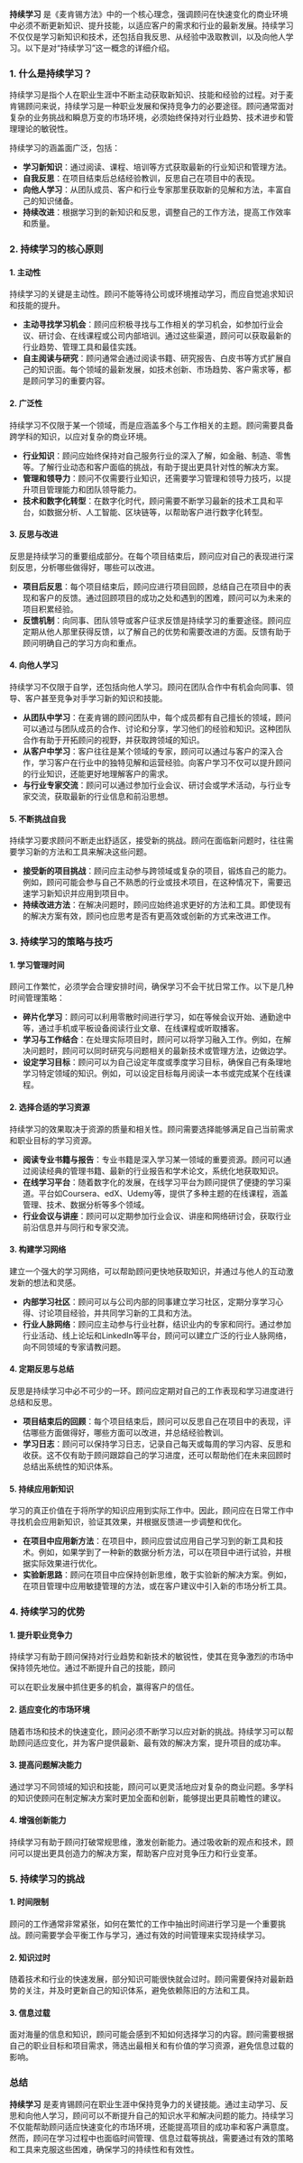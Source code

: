 **持续学习** 是《麦肯锡方法》中的一个核心理念，强调顾问在快速变化的商业环境中必须不断更新知识、提升技能，以适应客户的需求和行业的最新发展。持续学习不仅仅是学习新知识和技术，还包括自我反思、从经验中汲取教训，以及向他人学习。以下是对“持续学习”这一概念的详细介绍。

### 1. **什么是持续学习？**
持续学习是指个人在职业生涯中不断主动获取新知识、技能和经验的过程。对于麦肯锡顾问来说，持续学习是一种职业发展和保持竞争力的必要途径。顾问通常面对复杂的业务挑战和瞬息万变的市场环境，必须始终保持对行业趋势、技术进步和管理理论的敏锐性。

持续学习的涵盖面广泛，包括：
- **学习新知识**：通过阅读、课程、培训等方式获取最新的行业知识和管理方法。
- **自我反思**：在项目结束后总结经验教训，反思自己在项目中的表现。
- **向他人学习**：从团队成员、客户和行业专家那里获取新的见解和方法，丰富自己的知识储备。
- **持续改进**：根据学习到的新知识和反思，调整自己的工作方法，提高工作效率和质量。

### 2. **持续学习的核心原则**

#### 1. **主动性**
持续学习的关键是主动性。顾问不能等待公司或环境推动学习，而应自觉追求知识和技能的提升。

- **主动寻找学习机会**：顾问应积极寻找与工作相关的学习机会，如参加行业会议、研讨会、在线课程或公司内部培训。通过这些渠道，顾问可以获取最新的行业趋势、管理工具和最佳实践。
- **自主阅读与研究**：顾问通常会通过阅读书籍、研究报告、白皮书等方式扩展自己的知识面。每个领域的最新发展，如技术创新、市场趋势、客户需求等，都是顾问学习的重要内容。

#### 2. **广泛性**
持续学习不仅限于某一个领域，而是应涵盖多个与工作相关的主题。顾问需要具备跨学科的知识，以应对复杂的商业环境。

- **行业知识**：顾问应始终保持对自己服务行业的深入了解，如金融、制造、零售等。了解行业动态和客户面临的挑战，有助于提出更具针对性的解决方案。
- **管理和领导力**：顾问不仅需要行业知识，还需要学习管理和领导力技巧，以提升项目管理能力和团队领导能力。
- **技术和数字化转型**：在数字化时代，顾问需要不断学习最新的技术工具和平台，如数据分析、人工智能、区块链等，以帮助客户进行数字化转型。

#### 3. **反思与改进**
反思是持续学习的重要组成部分。在每个项目结束后，顾问应对自己的表现进行深刻反思，分析哪些做得好，哪些可以改进。

- **项目后反思**：每个项目结束后，顾问应进行项目回顾，总结自己在项目中的表现和客户的反馈。通过回顾项目的成功之处和遇到的困难，顾问可以为未来的项目积累经验。
- **反馈机制**：向同事、团队领导或客户征求反馈是持续学习的重要途径。顾问应定期从他人那里获得反馈，以了解自己的优势和需要改进的方面。反馈有助于顾问明确自己的学习方向和重点。

#### 4. **向他人学习**
持续学习不仅限于自学，还包括向他人学习。顾问在团队合作中有机会向同事、领导、客户甚至竞争对手学习新的知识和技能。

- **从团队中学习**：在麦肯锡的顾问团队中，每个成员都有自己擅长的领域，顾问可以通过与团队成员的合作、讨论和分享，学习他们的经验和知识。这种团队合作有助于开拓顾问的视野，并获取跨领域的知识。
- **从客户中学习**：客户往往是某个领域的专家，顾问可以通过与客户的深入合作，学习客户在行业中的独特见解和运营经验。向客户学习不仅可以提升顾问的行业知识，还能更好地理解客户的需求。
- **与行业专家交流**：顾问可以通过参加行业会议、研讨会或学术活动，与行业专家交流，获取最新的行业信息和前沿思想。

#### 5. **不断挑战自我**
持续学习要求顾问不断走出舒适区，接受新的挑战。顾问在面临新问题时，往往需要学习新的方法和工具来解决这些问题。

- **接受新的项目挑战**：顾问应主动参与跨领域或复杂的项目，锻炼自己的能力。例如，顾问可能会参与自己不熟悉的行业或技术项目，在这种情况下，需要迅速学习新知识并应用到项目中。
- **持续改进方法**：在解决问题时，顾问应始终追求更好的方法和工具。即使现有的解决方案有效，顾问也应思考是否有更高效或创新的方式来改进工作。

### 3. **持续学习的策略与技巧**

#### 1. **学习管理时间**
顾问工作繁忙，必须学会合理安排时间，确保学习不会干扰日常工作。以下是几种时间管理策略：

- **碎片化学习**：顾问可以利用零散时间进行学习，如在等候会议开始、通勤途中等，通过手机或平板设备阅读行业文章、在线课程或听取播客。
- **学习与工作结合**：在处理实际项目时，顾问可以将学习融入工作。例如，在解决问题时，顾问可以同时研究与问题相关的最新技术或管理方法，边做边学。
- **设定学习目标**：顾问可以为自己设定年度或季度学习目标，确保自己有条理地学习特定领域的知识。例如，可以设定目标每月阅读一本书或完成某个在线课程。

#### 2. **选择合适的学习资源**
持续学习的效果取决于资源的质量和相关性。顾问需要选择能够满足自己当前需求和职业目标的学习资源。

- **阅读专业书籍与报告**：专业书籍是深入学习某一领域的重要资源。顾问可以通过阅读经典的管理书籍、最新的行业报告和学术论文，系统化地获取知识。
- **在线学习平台**：随着数字化的发展，在线学习平台为顾问提供了便捷的学习渠道。平台如Coursera、edX、Udemy等，提供了多种主题的在线课程，涵盖管理、技术、数据分析等多个领域。
- **行业会议与讲座**：顾问可以定期参加行业会议、讲座和网络研讨会，获取行业前沿信息并与同行和专家交流。

#### 3. **构建学习网络**
建立一个强大的学习网络，可以帮助顾问更快地获取知识，并通过与他人的互动激发新的想法和灵感。

- **内部学习社区**：顾问可以与公司内部的同事建立学习社区，定期分享学习心得、讨论项目经验，并共同学习新的工具和方法。
- **行业人脉网络**：顾问应主动参与行业社群，结识业内的专家和同行。通过参加行业活动、线上论坛和LinkedIn等平台，顾问可以建立广泛的行业人脉网络，向不同领域的专家请教问题。

#### 4. **定期反思与总结**
反思是持续学习中必不可少的一环。顾问应定期对自己的工作表现和学习进度进行总结和反思。

- **项目结束后的回顾**：每个项目结束后，顾问可以反思自己在项目中的表现，评估哪些方面做得好，哪些方面可以改进，并总结经验教训。
- **学习日志**：顾问可以保持学习日志，记录自己每天或每周的学习内容、反思和收获。这不仅有助于顾问跟踪自己的学习进度，还可以帮助他们在未来回顾时总结出系统性的知识体系。

#### 5. **持续应用新知识**
学习的真正价值在于将所学的知识应用到实际工作中。因此，顾问应在日常工作中寻找机会应用新知识，验证其效果，并根据反馈进一步调整和优化。

- **在项目中应用新方法**：在项目中，顾问应尝试应用自己学习到的新工具和技术。例如，如果学到了一种新的数据分析方法，可以在项目中进行试验，并根据实际效果进行优化。
- **实验新思路**：顾问在项目中应保持创新思维，敢于实验新的解决方案。例如，在项目管理中应用敏捷管理的方法，或在客户建议中引入新的市场分析工具。

### 4. **持续学习的优势**

#### 1. **提升职业竞争力**
持续学习有助于顾问保持对行业趋势和新技术的敏锐性，使其在竞争激烈的市场中保持领先地位。通过不断提升自己的技能，顾问

可以在职业发展中抓住更多的机会，赢得客户的信任。

#### 2. **适应变化的市场环境**
随着市场和技术的快速变化，顾问必须不断学习以应对新的挑战。持续学习可以帮助顾问适应变化，并为客户提供最新、最有效的解决方案，提升项目的成功率。

#### 3. **提高问题解决能力**
通过学习不同领域的知识和技能，顾问可以更灵活地应对复杂的商业问题。多学科的知识使顾问在制定解决方案时更加全面和创新，能够提出更具前瞻性的建议。

#### 4. **增强创新能力**
持续学习有助于顾问打破常规思维，激发创新能力。通过吸收新的观点和技术，顾问可以提出更具创造力的解决方案，帮助客户应对竞争压力和行业变革。

### 5. **持续学习的挑战**

#### 1. **时间限制**
顾问的工作通常非常紧张，如何在繁忙的工作中抽出时间进行学习是一个重要挑战。顾问需要学会平衡工作与学习，通过有效的时间管理来实现持续学习。

#### 2. **知识过时**
随着技术和行业的快速发展，部分知识可能很快就会过时。顾问需要保持对最新趋势的关注，并及时更新自己的知识体系，避免依赖陈旧的方法和工具。

#### 3. **信息过载**
面对海量的信息和知识，顾问可能会感到不知如何选择学习的内容。顾问需要根据自己的职业目标和项目需求，筛选出最相关和有价值的学习资源，避免信息过载的影响。

### 总结
**持续学习** 是麦肯锡顾问在职业生涯中保持竞争力的关键技能。通过主动学习、反思和向他人学习，顾问可以不断提升自己的知识水平和解决问题的能力。持续学习不仅能帮助顾问适应快速变化的市场环境，还能提高项目的成功率和客户满意度。然而，顾问在学习过程中也面临时间管理、信息过载等挑战，需要通过有效的策略和工具来克服这些困难，确保学习的持续性和有效性。